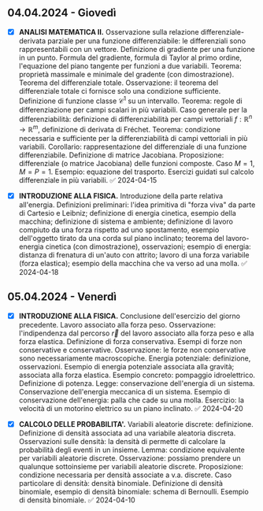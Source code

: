 ## 04.04.2024 - Giovedì
- [x] **ANALISI MATEMATICA II.** Osservazione sulla relazione differenziale-derivata parziale per una funzione differenziabile: le differenziali sono rappresentabili con un vettore. Definizione di gradiente per una funzione in un punto. Formula del gradiente, formula di Taylor al primo ordine, l'equazione del piano tangente per funzioni a due variabili. Teorema: proprietà massimale e minimale del gradente (con dimostrazione). Teorema del differenziale totale. Osservazione: il teorema del differenziale totale ci fornisce solo una condizione sufficiente. Definizione di funzione classe $\mathcal{C}^1$ su un intervallo. Teorema: regole di differenziazione per campi scalari in più variabili. Caso generale per la differenziabilità: definizione di differenziabilità per campi vettoriali $f:\mathbb{R}^n \longrightarrow \mathbb{R}^m$, definizione di derivata di Fréchet. Teorema: condizione necessaria e sufficiente per la differenziabilità di campi vettoriali in più variabili. Corollario: rappresentazione del differenziale di una funzione differenziabile. Definizione di matrice Jacobiana. Proposizione: differenziale (o matrice Jacobiana) delle funzioni composte. Caso $M=1$, $M=P=1$. Esempio: equazione del trasporto. Esercizi guidati sul calcolo differenziale in più variabili. ✅ 2024-04-15

- [x] **INTRODUZIONE ALLA FISICA.** Introduzione della parte relativa all'energia. Definizioni preliminari: l'idea primitiva di "forza viva" da parte di Cartesio e Leibniz; definizione di energia cinetica, esempio della macchina; definizione di sistema e ambiente; definizione di lavoro compiuto da una forza rispetto ad uno spostamento, esempio dell'oggetto tirato da una corda sul piano inclinato; teorema del lavoro-energia cinetica (con dimostrazione), osservazioni; esempio di energia: distanza di frenatura di un'auto con attrito; lavoro di una forza variabile (forza elastica); esempio della macchina che va verso ad una molla. ✅ 2024-04-18

## 05.04.2024 - Venerdì
- [x] **INTRODUZIONE ALLA FISICA.** Conclusione dell'esercizio del giorno precedente. Lavoro associato alla forza peso. Osservazione: l'indipendenza dal percorso $\vec{r}$ del lavoro associato alla forza peso e alla forza elastica. Definizione di forza conservativa. Esempi di forze non conservative e conservative. Osservazione: le forze non conservative sono necessariamente macroscopiche. Energia potenziale: definizione, osservazioni. Esempio di energia potenziale associata alla gravità; associata alla forza elastica. Esempio concreto: pompaggio idroelettrico. Definizione di potenza. Legge: conservazione dell'energia di un sistema. Conservazione dell'energia meccanica di un sistema. Esempio di conservazione dell'energia: palla che cade su una molla. Esercizio: la velocità di un motorino elettrico su un piano inclinato. ✅ 2024-04-20

- [x] **CALCOLO DELLE PROBABILITA'.** Variabili aleatorie discrete: definizione. Definizione di densità associata ad una variabile aleatoria discreta. Osservazioni sulle densità: la densità di permette di calcolare la probabilità degli eventi in un insieme. Lemma: condizione equivalente per variabili aleatorie discrete. Osservazione: possiamo prendere un qualunque sottoinsieme per variabili aleatorie discrete. Proposizione: condizione necessaria per densità associate a v.a. discrete. Caso particolare di densità: densità binomiale. Definizione di densità binomiale, esempio di densità binomiale: schema di Bernoulli. Esempio di densità binomiale. ✅ 2024-04-10

